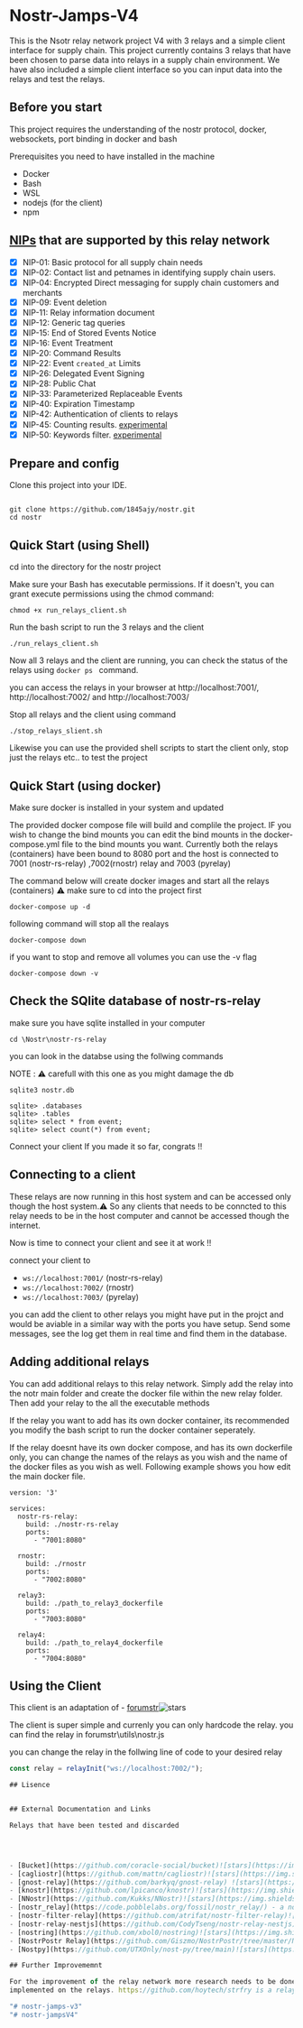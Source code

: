
# Nostr-Jamps-V4

This is the Nsotr relay network project V4 with 3 relays and a simple client interface for supply chain. This project currently contains 3 relays that have been chosen to parse data into relays in a supply chain environment. We have also included a simple client interface so you can input data into the relays and test the relays. 

## Before you start

This project requires the understanding of the nostr protocol, docker, websockets, port binding in docker and bash

Prerequisites you need to have installed in the machine 

- Docker 
- Bash
- WSL
- nodejs (for the client)
- npm

## [NIPs](https://github.com/nostr-protocol/nips) that are supported by this relay network

- [x] NIP-01: Basic protocol for all supply chain needs
- [x] NIP-02: Contact list and petnames in identifying supply chain users.
- [x] NIP-04: Encrypted Direct messaging for supply chain customers and merchants
- [x] NIP-09: Event deletion
- [x] NIP-11: Relay information document
- [x] NIP-12: Generic tag queries
- [x] NIP-15: End of Stored Events Notice
- [x] NIP-16: Event Treatment
- [x] NIP-20: Command Results
- [x] NIP-22: Event `created_at` Limits
- [x] NIP-26: Delegated Event Signing
- [x] NIP-28: Public Chat
- [x] NIP-33: Parameterized Replaceable Events
- [x] NIP-40: Expiration Timestamp
- [x] NIP-42: Authentication of clients to relays
- [x] NIP-45: Counting results. [experimental](#count)
- [x] NIP-50: Keywords filter. [experimental](#search)

## Prepare and config

Clone this project into your IDE.

```shell

git clone https://github.com/1845ajy/nostr.git
cd nostr
```

## Quick Start (using Shell)

cd into the directory for the nostr project 

Make sure your Bash has executable permissions. If it doesn't, you can grant execute permissions using the chmod command:

```shell
chmod +x run_relays_client.sh
```

Run the bash script to run the 3 relays and the client

```shell
./run_relays_client.sh
```
Now all 3 relays and the client are running, you can check the status of the relays using ```docker ps ``` command. 

you can access the relays in your browser at http://localhost:7001/, http://localhost:7002/
and http://localhost:7003/

Stop all relays and the client using command 

```shell
./stop_relays_slient.sh
```

Likewise you can use the provided shell scripts to start the client only, stop just the relays etc.. to test the project


## Quick Start (using docker)

Make sure docker is installed in your system and updated 

The provided docker compose file will build and complile the project. IF you wish to change the bind mounts you can edit the bind mounts in the docker-compose.yml file to the bind mounts you want. Currently both the relays (containers) have been bound to 8080 port and the host is connected to 7001 (nostr-rs-relay) ,7002(rnostr) relay and 7003 (pyrelay)  

The command below will create docker images and start all the relays (containers) ⚠️ make sure to cd into the project first

```shell
docker-compose up -d
```

following command will stop all the realays 

```shell
docker-compose down
```

if you want to stop and remove all volumes you can use the -v flag 

```shell
docker-compose down -v
```


## Check the SQlite database of nostr-rs-relay

make sure you have sqlite installed in your computer

```shell
cd \Nostr\nostr-rs-relay
```
you can look in the databse using the follwing commands

NOTE : ⚠️ carefull with this one as you might damage the db

```shell
sqlite3 nostr.db

sqlite> .databases
sqlite> .tables
sqlite> select * from event;
sqlite> select count(*) from event;
```

Connect your client
If you made it so far, congrats !!

## Connecting to a client

These relays are now running in this host system and can be accessed only though the host system.⚠️ So any clients that needs to be conncted to this relay needs to be in the host computer and cannot be accessed though the internet. 

Now is time to connect your client and see it at work !!

connect your client to 

- `ws://localhost:7001/`  (nostr-rs-relay)
- `ws://localhost:7002/`  (rnostr)
- `ws://localhost:7003/`  (pyrelay)


 you can add the client to other relays you might have put in the projct and would be aviable in a similar way with the ports you have setup. Send some messages, see the log get them in real time and find them in the database.

## Adding additional relays

You can add additional relays to this relay network. Simply add the relay into the notr main folder and create the docker file within the new relay folder. Then add your relay to the all the executable methods 

If the relay you want to add has its own docker container, its recommended you modify the bash script to run the docker container seperately. 

If the relay doesnt have its own docker compose, and has its own dockerfile only, you can change the names of the relays as you wish and the name of the docker files as you wish as well. Following example shows you how edit the main docker file.

```shell
version: '3'

services:
  nostr-rs-relay:
    build: ./nostr-rs-relay
    ports:
      - "7001:8080"

  rnostr:
    build: ./rnostr
    ports:
      - "7002:8080"

  relay3:
    build: ./path_to_relay3_dockerfile
    ports:
      - "7003:8080"

  relay4:
    build: ./path_to_relay4_dockerfile
    ports:
      - "7004:8080"
```
## Using the Client 

This client is an adaptation of - [forumstr](https://github.com/zantoshi/forumstr)![stars](https://img.shields.io/github/stars/coracle-social/bucket.svg?style=social)

The client is super simple and currenly you can only hardcode the relay. you can find the relay in forumstr\utils\nostr.js 

you can change the relay in the follwing line of code to your desired relay 

```javascript
const relay = relayInit("ws://localhost:7002/");

## Lisence 


## External Documentation and Links

Relays that have been tested and discarded




- [Bucket](https://github.com/coracle-social/bucket)![stars](https://img.shields.io/github/stars/coracle-social/bucket.svg?style=social) - in-memory-only nodejs relay for testing/hacking on. Stupid simple, <100 LOC.
- [cagliostr](https://github.com/mattn/cagliostr)![stars](https://img.shields.io/github/stars/mattn/cagliostr.svg?style=social) - Faster Nostr relay in C++ backend by sqlite3.
- [gnost-relay](https://github.com/barkyq/gnost-relay) ![stars](https://img.shields.io/github/stars/barkyq/gnost-relay.svg?style=social) - nostr relay written in go backed by postgresql database.
- [knostr](https://github.com/lpicanco/knostr)![stars](https://img.shields.io/github/stars/lpicanco/knostr.svg?style=social) - a nostr relay implemented in Kotlin with support for Postgres and metrics(micrometer).
- [NNostr](https://github.com/Kukks/NNostr)![stars](https://img.shields.io/github/stars/Kukks/NNostr.svg?style=social) - a C# relay
- [nostr_relay](https://code.pobblelabs.org/fossil/nostr_relay/) - a nostr relay written in python, backed by SQLite
- [nostr-filter-relay](https://github.com/atrifat/nostr-filter-relay)![stars](https://img.shields.io/github/stars/atrifat/nostr-filter-relay.svg?style=social) - A nostr relay docker image package which filter content based on content type (SFW/NSFW), user type, language, hate speech (toxic comment), and various rules.
- [nostr-relay-nestjs](https://github.com/CodyTseng/nostr-relay-nestjs)![stars](https://img.shields.io/github/stars/CodyTseng/nostr-relay-nestjs.svg?style=social) - A Nostr relay with a clear architecture and high test coverage (PostgreSQL, MeiliSearch, NestJS)
- [nostring](https://github.com/xbol0/nostring)![stars](https://img.shields.io/github/stars/xbol0/nostring.svg?style=social) - A Nostr relay written in Deno.
- [NostrPostr Relay](https://github.com/Giszmo/NostrPostr/tree/master/NostrRelay) - a Kotlin Relay supporting both SQLite and Postgresql
- [Nostpy](https://github.com/UTXOnly/nost-py/tree/main)![stars](https://img.shields.io/github/stars/UTXOnly/nost-py.svg?style=social) - An easy to deploy/audit Python relay for beginner relay operators

## Further Improvememnt 

For the improvement of the relay network more research needs to be done on the nips that needs to be
implemented on the relays. https://github.com/hoytech/strfry is a relay that uses LMDB database than a SQlite databse (which is in the nostr rs relay) LMDB databses have high durability and data integrity.So implementing the LMDB databse stucture in the Nostr-rs-relay is recomended. The rnostr relay in this project is a relay written in rust with a LMBD databse integrated so it would be a great start. PostgreSQL is also another great alternative that can be used in nostr relays.

"# nostr-jamps-v3" 
"# nostr-jampsV4" 

